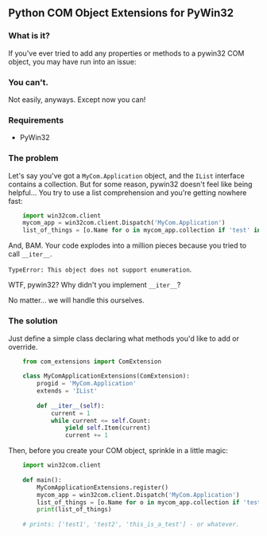 ## Python COM Object Extensions for PyWin32

### What is it?

If you've ever tried to add any properties or methods to a pywin32 COM object, you may have run into an issue:

### You can't.

Not easily, anyways. Except now you can!

### Requirements

* PyWin32

### The problem

Let's say you've got a `MyCom.Application` object, and the `IList` interface contains a collection.
But for some reason, pywin32 doesn't feel like being helpful...
You try to use a list comprehension and you're getting nowhere fast:

```python
    import win32com.client
    mycom_app = win32com.client.Dispatch('MyCom.Application')
    list_of_things = [o.Name for o in mycom_app.collection if 'test' in o.Name]
```

And, BAM. Your code explodes into a million pieces because you tried to call `__iter__`.

`TypeError: This object does not support enumeration`.

WTF, pywin32? Why didn't you implement `__iter__`?

No matter... we will handle this ourselves.


### The solution

Just define a simple class declaring what methods you'd like to add or override.

```python
    from com_extensions import ComExtension
    
    class MyComApplicationExtensions(ComExtension):
        progid = 'MyCom.Application'
        extends = 'IList'
        
        def __iter__(self):
            current = 1
            while current <= self.Count:
                yield self.Item(current)
                current += 1
```

Then, before you create your COM object, sprinkle in a little magic:

```python
    import win32com.client
    
    def main():
        MyComApplicationExtensions.register()
        mycom_app = win32com.client.Dispatch('MyCom.Application')
        list_of_things = [o.Name for o in mycom_app.collection if 'test' in o.Name]
        print(list_of_things)
        
    # prints: ['test1', 'test2', 'this_is_a_test'] - or whatever.
```
